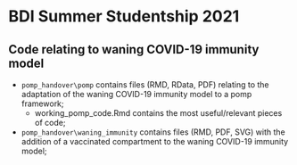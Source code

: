 # BDI Summer Studentship 2021 
## Code relating to waning COVID-19 immunity model 
* `pomp_handover\pomp` contains files (RMD, RData, PDF) relating to the adaptation of the waning COVID-19 immunity model to a pomp framework; 
    * working_pomp_code.Rmd contains the most useful/relevant pieces of code; 
* `pomp_handover\waning_immunity` contains files (RMD, PDF, SVG) with the addition of a vaccinated compartment to the waning COVID-19 immunity model;
